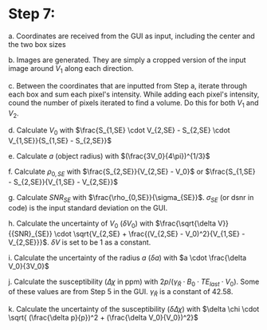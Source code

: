 # Step 7:

a. Coordinates are received from the GUI as input, including the center and the two box sizes

b. Images are generated. They are simply a cropped version of the input image around $V_1$ along each direction.

c. Between the coordinates that are inputted from Step a, iterate through each box and sum each pixel's intensity. While adding each pixel's intensity, cound the number of pixels iterated to find a volume. Do this for both $V_1$ and $V_2$.

d. Calculate $V_0$ with $\frac{S_{1,SE} \cdot V_{2,SE} - S_{2,SE} \cdot V_{1,SE}}{S_{1,SE} - S_{2,SE}}$

e. Calculate $a$ (object radius) with $(\frac{3V_0}{4\pi})^{1/3}$

f. Calculate $\rho_{0,SE}$ with $\frac{S_{2,SE}}{V_{2,SE} - V_0}$ or $\frac{S_{1,SE} - S_{2,SE}}{V_{1,SE} - V_{2,SE}}$

g. Calculate ${SNR}_{SE}$ with $\frac{\rho_{0,SE}}{\sigma_{SE}}$. $\sigma_{SE}$ (or dsnr in code) is the input standard deviation on the GUI.

h. Calculate the uncertainty of $V_0$ ($\delta V_0$) with $\frac{\sqrt{\delta V}}{{SNR}_{SE}} \cdot \sqrt{V_{2,SE} + \frac{(V_{2,SE} - V_0)^2}{V_{1,SE} - V_{2,SE}}}$. $\delta V$ is set to be 1 as a constant.

i. Calculate the uncertainty of the radius $a$ ($\delta a$) with $a \cdot \frac{\delta V_0}{3V_0}$

j. Calculate the susceptibility ($\Delta \chi$ in ppm) with $2p / (\gamma_{\bar{R}} \cdot B_0 \cdot {TE}_{last} \cdot V_0)$. Some of these values are from Step 5 in the GUI. $\gamma_{\bar{R}}$ is a constant of 42.58.

k. Calculate the uncertainty of the susceptibility ($\delta \Delta \chi$) with $\delta \chi \cdot \sqrt{ (\frac{\delta p}{p})^2 + (\frac{\delta V_0}{V_0})^2}$

